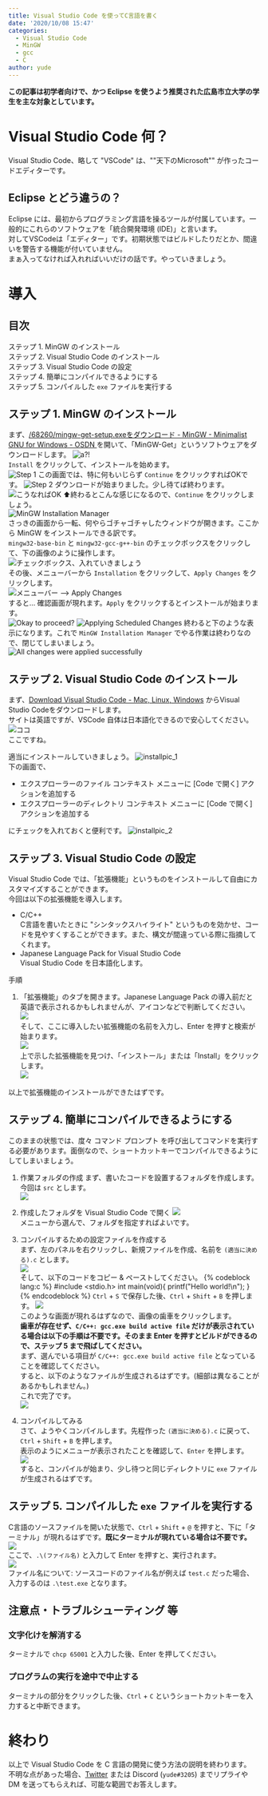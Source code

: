 ```yaml
---
title: Visual Studio Code を使ってC言語を書く
date: '2020/10/08 15:47'
categories:
  - Visual Studio Code
  - MinGW
  - gcc
  - C
author: yude
---
```

**この記事は初学者向けで、かつ Eclipse を使うよう推奨された広島市立大学の学生を主な対象としています。**  

<!--more-->
# Visual Studio Code 何？
Visual Studio Code、略して "VSCode" は、""天下のMicrosoft"" が作ったコードエディターです。

## Eclipse とどう違うの？
Eclipse には、最初からプログラミング言語を操るツールが付属しています。一般的にこれらのソフトウェアを「統合開発環境 (IDE)」と言います。  
対してVSCodeは「エディター」です。初期状態ではビルドしたりだとか、間違いを警告する機能が付いていません。  
まぁ入ってなければ入れればいいだけの話です。やっていきましょう。  

# 導入
## 目次
ステップ 1. MinGW のインストール  
ステップ 2. Visual Studio Code のインストール  
ステップ 3. Visual Studio Code の設定  
ステップ 4. 簡単にコンパイルできるようにする  
ステップ 5. コンパイルした `exe` ファイルを実行する

## ステップ 1. MinGW のインストール
まず、[/68260/mingw-get-setup.exeをダウンロード - MinGW - Minimalist GNU for Windows - OSDN ](https://ja.osdn.net/projects/mingw/downloads/68260/mingw-get-setup.exe/) を開いて、「MinGW-Get」というソフトウェアをダウンロードします。
![a?!](../assets/images/how2vscode/1.png)  
`Install` をクリックして、インストールを始めます。  
![Step 1](../assets/images/how2vscode/2.png)
この画面では、特に何もいじらず `Continue` をクリックすればOKです。
![Step 2](../assets/images/how2vscode/3.png)
ダウンロードが始まりました。少し待てば終わります。  
![こうなればOK](../assets/images/how2vscode/4.png)
⬆終わるとこんな感じになるので、`Continue` をクリックしましょう。  
![MinGW Installation Manager](../assets/images/how2vscode/5.png)  
さっきの画面から一転、何やらゴチャゴチャしたウィンドウが開きます。ここから MinGW をインストールできる訳です。  
`mingw32-base-bin` と `mingw32-gcc-g++-bin` のチェックボックスをクリックして、下の画像のように操作します。  
![チェックボックス、入れていきましょう](../assets/images/how2vscode/6.png)  
その後、メニューバーから `Installation` をクリックして、`Apply Changes` をクリックします。  
![メニューバー --> Apply Changes](../assets/images/how2vscode/7.png)  
すると... 確認画面が現れます。`Apply` をクリックするとインストールが始まります。  
![Okay to proceed?](../assets/images/how2vscode/8.png)
![Applying Scheduled Changes](../assets/images/how2vscode/9.png)
終わると下のような表示になります。これで `MinGW Installation Manager` でやる作業は終わりなので、閉じてしまいましょう。  
![All changes were applied successfully](../assets/images/how2vscode/10.png)

## ステップ 2. Visual Studio Code のインストール
まず、[Download Visual Studio Code - Mac, Linux, Windows](https://code.visualstudio.com/download) からVisual Studio Codeをダウンロードします。  
サイトは英語ですが、VSCode 自体は日本語化できるので安心してください。
![ココ](../assets/images/how2vscode/11.png)  
ここですね。  

適当にインストールしていきましょう。
![installpic_1](../assets/images/how2vscode/12.png)  
下の画面で、  
* エクスプローラーのファイル コンテキスト メニューに [Code で開く] アクションを追加する
* エクスプローラーのディレクトリ コンテキスト メニューに [Code で開く] アクションを追加する  

にチェックを入れておくと便利です。
![installpic_2](../assets/images/how2vscode/13.png)  

## ステップ 3. Visual Studio Code の設定
Visual Studio Code では、「拡張機能」というものをインストールして自由にカスタマイズすることができます。  
今回は以下の拡張機能を導入します。  
* C/C++  
C言語を書いたときに "シンタックスハイライト" というものを効かせ、コードを見やすくすることができます。また、構文が間違っている際に指摘してくれます。
* Japanese Language Pack for Visual Studio Code  
Visual Studio Code を日本語化します。  

手順  
1. 「拡張機能」のタブを開きます。Japanese Language Pack の導入前だと英語で表示されるかもしれませんが、アイコンなどで判断してください。  
![](../assets/images/how2vscode/14.png)  
そして、ここに導入したい拡張機能の名前を入力し、Enter を押すと検索が始まります。  
![](../assets/images/how2vscode/15.png)  
上で示した拡張機能を見つけ、「インストール」または「Install」をクリックします。  
![](../assets/images/how2vscode/16.png)  

以上で拡張機能のインストールができたはずです。

## ステップ 4. 簡単にコンパイルできるようにする
このままの状態では、度々 コマンド プロンプト を呼び出してコマンドを実行する必要があります。面倒なので、ショートカットキーでコンパイルできるようにしてしまいましょう。  

1. 作業フォルダの作成
まず、書いたコードを設置するフォルダを作成します。今回は `src` とします。  
![](../assets/images/how2vscode/17.png)

2. 作成したフォルダを Visual Studio Code で開く
![](../assets/images/how2vscode/18.png)  
メニューから選んで、フォルダを指定すればよいです。

3. コンパイルするための設定ファイルを作成する  
まず、左のパネルを右クリックし、新規ファイルを作成、名前を `(適当に決める).c` とします。  
![](../assets/images/how2vscode/19.png)  
そして、以下のコードをコピー & ペーストしてください。
    {% codeblock lang:c %}
    #include <stdio.h>
    int main(void){
      printf("Hello world!\n");
    }
    {% endcodeblock %}
    `Ctrl` + `S` で保存した後、`Ctrl` + `Shift` + `B` を押します。
    ![](../assets/images/how2vscode/20.png)  
    このような画面が現れるはずなので、画像の歯車をクリックします。  
    **歯車が存在せず、`C/C++: gcc.exe build active file` だけが表示されている場合は以下の手順は不要です。そのまま Enter を押すとビルドができるので、ステップ 5 まで飛ばしてください。**  
    まず、選んでいる項目が `C/C++: gcc.exe build active file` となっていることを確認してください。  
    すると、以下のようなファイルが生成されるはずです。(細部は異なることがあるかもしれません。)  
    これで完了です。  
    ![](../assets/images/how2vscode/21.png)  
4. コンパイルしてみる  
    さて、ようやくコンパイルします。先程作った `(適当に決める).c` に戻って、`Ctrl` + `Shift` + `B` を押します。  
    表示のようにメニューが表示されたことを確認して、`Enter` を押します。  
    ![](../assets/images/how2vscode/22.png)  
    すると、コンパイルが始まり、少し待つと同じディレクトリに `exe` ファイルが生成されるはずです。  

## ステップ 5. コンパイルした `exe` ファイルを実行する
C言語のソースファイルを開いた状態で、`Ctrl` + `Shift` + `@` を押すと、下に「ターミナル」が現れるはずです。**既にターミナルが現れている場合は不要です。**  
![](../assets/images/how2vscode/23.png)  
ここで、`.\(ファイル名)` と入力して Enter を押すと、実行されます。  
![](../assets/images/how2vscode/24.png)  
ファイル名について: ソースコードのファイル名が例えば `test.c` だった場合、入力するのは `.\test.exe` となります。

## 注意点・トラブルシューティング 等
### 文字化けを解消する
ターミナルで `chcp 65001` と入力した後、Enter を押してください。

### プログラムの実行を途中で中止する
ターミナルの部分をクリックした後、`Ctrl` + `C` というショートカットキーを入力すると中断できます。

# 終わり
以上で Visual Studio Code を C 言語の開発に使う方法の説明を終わります。  
不明な点があった場合、[Twitter](https://twitter.com/yudete) または Discord (`yude#3205`) までリプライや DM を送ってもらえれば、可能な範囲でお答えします。  
